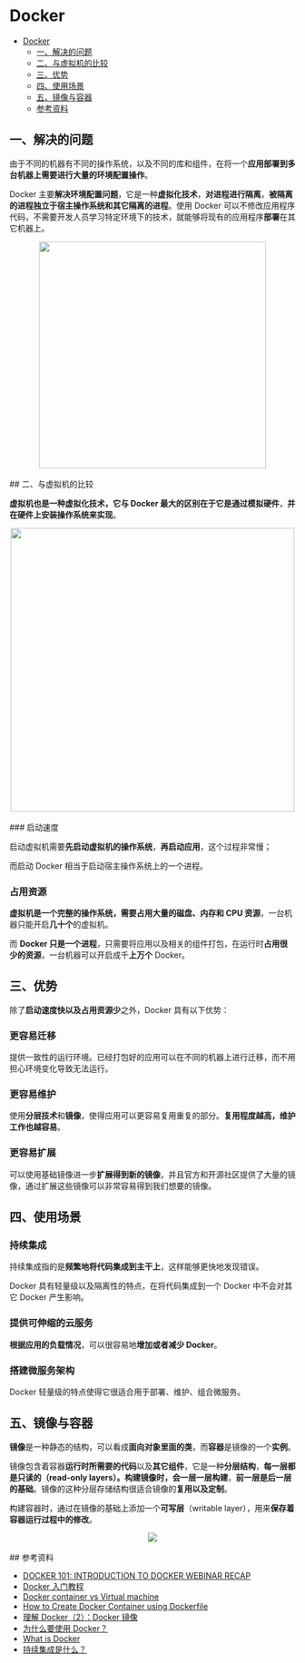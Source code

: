 # Docker
<!-- GFM-TOC -->
* [Docker](#docker)
    * [一、解决的问题](#一解决的问题)
    * [二、与虚拟机的比较](#二与虚拟机的比较)
    * [三、优势](#三优势)
    * [四、使用场景](#四使用场景)
    * [五、镜像与容器](#五镜像与容器)
    * [参考资料](#参考资料)
<!-- GFM-TOC -->


## 一、解决的问题

由于不同的机器有不同的操作系统，以及不同的库和组件，在将一个**应用部署到多台机器上需要进行大量的环境配置操作**。

Docker 主要**解决环境配置问题**，它是一种**虚拟化技术**，**对进程进行隔离**，**被隔离的进程独立于宿主操作系统和其它隔离的进程**。使用 Docker 可以不修改应用程序代码，不需要开发人员学习特定环境下的技术，就能够将现有的应用程序**部署**在其它机器上。

<div align="center"> <img src="https://cs-notes-1256109796.cos.ap-guangzhou.myqcloud.com/011f3ef6-d824-4d43-8b2c-36dab8eaaa72-1.png" width="400px"/> </div><br>
## 二、与虚拟机的比较

**虚拟机也是一种虚拟化技术，**它与 Docker 最大的区别在于**它是通过模拟硬件**，**并在硬件上安装操作系统来实现**。

<div align="center"> <img src="https://cs-notes-1256109796.cos.ap-guangzhou.myqcloud.com/be608a77-7b7f-4f8e-87cc-f2237270bf69.png" width="500"/> </div><br>
### 启动速度

启动虚拟机需要**先启动虚拟机的操作系统**，**再启动应用**，这个过程非常慢；

而启动 Docker 相当于启动宿主操作系统上的一个进程。

### 占用资源

**虚拟机是一个完整的操作系统，**需要占用大量的**磁盘、内存和 CPU 资源**，一台机器只能开启**几十个**的虚拟机。

而 **Docker 只是一个进程**，只需要将应用以及相关的组件打包，在运行时**占用很少的资源**，一台机器可以开启成千**上万个** Docker。

## 三、优势

除了**启动速度快以及占用资源少**之外，Docker 具有以下优势：

### 更容易迁移

提供一致性的运行环境。已经打包好的应用可以在不同的机器上进行迁移，而不用担心环境变化导致无法运行。

### 更容易维护

使用**分层技术**和**镜像**，使得应用可以更容易复用重复的部分。**复用程度越高，维护工作也越容易**。

### 更容易扩展

可以使用基础镜像进一步**扩展得到新的镜像**，并且官方和开源社区提供了大量的镜像，通过扩展这些镜像可以非常容易得到我们想要的镜像。

## 四、使用场景

### 持续集成

持续集成指的是**频繁地将代码集成到主干上**，这样能够更快地发现错误。

Docker 具有轻量级以及隔离性的特点，在将代码集成到一个 Docker 中不会对其它 Docker 产生影响。

### 提供可伸缩的云服务

**根据应用的负载情况**，可以很容易地**增加或者减少 Docker**。

### 搭建微服务架构

Docker 轻量级的特点使得它很适合用于部署、维护、组合微服务。

## 五、镜像与容器

**镜像**是一种静态的结构，可以看成**面向对象里面的类**，而**容器**是镜像的一个**实例**。

镜像包含着容器**运行时所需要的代码**以及**其它组件**，它是一种**分层结构**，**每一层都是只读的（**read-only layers）。构建镜像时，会**一层一层构建**，**前一层是后一层的基础**。镜像的这种分层存储结构很适合镜像的**复用以及定制**。

构建容器时，通过在镜像的基础上添加一个**可写层**（writable layer），用来**保存着容器运行过程中的修改**。

<div align="center"> <img src="https://cs-notes-1256109796.cos.ap-guangzhou.myqcloud.com/docker-filesystems-busyboxrw.png"/> </div><br>
## 参考资料

- [DOCKER 101: INTRODUCTION TO DOCKER WEBINAR RECAP](https://blog.docker.com/2017/08/docker-101-introduction-docker-webinar-recap/)
- [Docker 入门教程](http://www.ruanyifeng.com/blog/2018/02/docker-tutorial.html)
- [Docker container vs Virtual machine](http://www.bogotobogo.com/DevOps/Docker/Docker_Container_vs_Virtual_Machine.php)
- [How to Create Docker Container using Dockerfile](https://linoxide.com/linux-how-to/dockerfile-create-docker-container/)
- [理解 Docker（2）：Docker 镜像](http://www.cnblogs.com/sammyliu/p/5877964.html)
- [为什么要使用 Docker？](https://yeasy.gitbooks.io/docker_practice/introduction/why.html)
- [What is Docker](https://www.docker.com/what-docker)
- [持续集成是什么？](http://www.ruanyifeng.com/blog/2015/09/continuous-integration.html)

